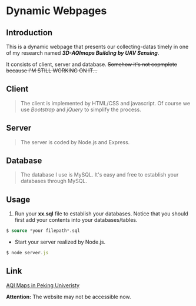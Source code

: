 # Dynamic Webpages

## Introduction
This is a dynamic webpage that presents our collecting-datas timely in one of my research named ___3D-AQImaps Building by UAV Sensing___.

It consists of client, server and database. ~~Somehow it's not copmplete because I'M STILL WORKING ON IT...~~

## Client
> The client is implemented by HTML/CSS and javascript. Of course we use _Bootstrap_ and _jQuery_ to simplify the process.

## Server
> The server is coded by Node.js and Express. 

## Database
> The database I use is MySQL. It's easy and free to establish your databases through MySQL. 

## Usage
1. Run your __xx.sql__ file to establish your databases. Notice that you should first add your contents into your databases/tables.
```SQL
$ source *your filepath*.sql
```
* Start your server realized by Node.js.
```javascript
$ node server.js
```

## Link
[AQI Maps in Peking Univeristy](https://aqimaps.com/)

__Attention:__ The website may not be accessible now.
